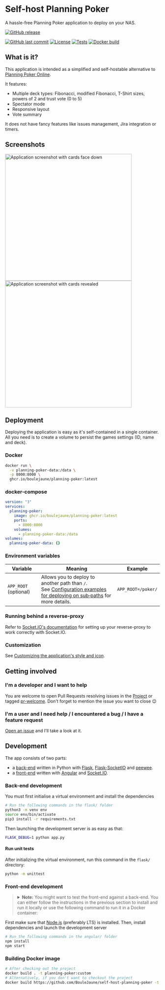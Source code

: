 # Self-host Planning Poker

A hassle-free Planning Poker application to deploy on your NAS.

[![GitHub release](https://img.shields.io/github/v/release/boulejaune/self-host-planning-poker?logo=github&logoColor=959DA5)](https://github.com/boulejaune/self-host-planning-poker/pkgs/container/self-host-planning-poker)

[![GitHub last commit](https://img.shields.io/github/last-commit/boulejaune/self-host-planning-poker?logo=github&logoColor=959DA5)](https://github.com/boulejaune/self-host-planning-poker/commits/main)
[![License](https://img.shields.io/github/license/boulejaune/self-host-planning-poker?logo=github&logoColor=959DA5)](https://github.com/boulejaune/self-host-planning-poker/blob/main/LICENSE)
[![Tests](https://github.com/boulejaune/self-host-planning-poker/actions/workflows/tests.yml/badge.svg)](https://github.com/boulejaune/self-host-planning-poker/actions/workflows/tests.yml)
[![Docker build](https://github.com/boulejaune/self-host-planning-poker/actions/workflows/publish.yml/badge.svg)](https://github.com/boulejaune/self-host-planning-poker/actions/workflows/publish.yml)

## What is it?

This application is intended as a simplified and self-hostable alternative to
[Planning Poker Online](https://planningpokeronline.com/).

It features:

  * Multiple deck types: Fibonacci, modified Fibonacci, T-Shirt sizes, powers of 2 and trust vote (0 to 5)
  * Spectator mode
  * Responsive layout
  * Vote summary
 
It does not have fancy features like issues management, Jira integration or timers.

## Screenshots
<a href="https://github.com/boulejaune/self-host-planning-poker/blob/main/assets/screenshot.png"><img alt="Application screenshot with cards face down" src="https://github.com/boulejaune/self-host-planning-poker/blob/main/assets/screenshot.png" width="412px"></a>
<a href="https://github.com/boulejaune/self-host-planning-poker/blob/main/assets/screenshot.png"><img alt="Application screenshot with cards revealed" src="https://github.com/boulejaune/self-host-planning-poker/blob/main/assets/screenshot-revealed.png" width="412px"></a>

## Deployment

Deploying the application is easy as it's self-contained in a single container.
All you need is to create a volume to persist the games settings (ID, name and deck).

### Docker
```bash
docker run \
  -v planning-poker-data:/data \
  -p 8000:8000 \
  ghcr.io/boulejaune/planning-poker:latest
```

### docker-compose
```yml
version: "3"
services:
  planning-poker:
    image: ghcr.io/boulejaune/planning-poker:latest
    ports:
      - 8000:8000
    volumes:
      - planning-poker-data:/data
volumes:
  planning-poker-data: {}
```

### Environment variables

| Variable              | Meaning                                                                                                                                                                                                                                          | Example            |
|-----------------------|--------------------------------------------------------------------------------------------------------------------------------------------------------------------------------------------------------------------------------------------------|--------------------|
| `APP_ROOT` (optional) | Allows you to deploy to another path than `/`.<br>See [Configuration examples for deploying on sub‐paths](https://github.com/axeleroy/self-host-planning-poker/wiki/Configuration-examples-for-deploying-on-sub%E2%80%90paths) for more details. | `APP_ROOT=/poker/` |

### Running behind a reverse-proxy

Refer to [Socket.IO's documentation](https://socket.io/docs/v4/reverse-proxy/)  for setting up your reverse-proxy to work correctly with Socket.IO.

### Customization

See [Customizing the application's style and icon](https://github.com/axeleroy/self-host-planning-poker/wiki/Customizing-the-application's-style-and-icon).

## Getting involved

### I'm a developer and I want to help

You are welcome to open Pull Requests resolving issues in the [Project](https://github.com/users/axeleroy/projects/1/views/1) or 
tagged [pr-welcome](https://github.com/boulejaune/self-host-planning-poker/issues?q=is%3Aissue+is%3Aopen+label%3Apr-welcome).
Don't forget to mention the issue you want to close 😉

### I'm a user and I need help / I encountered a bug / I have a feature request

[Open an issue](https://github.com/BouleJaune/self-host-planning-poker/issues/new) and I'll take a look at it.

## Development

The app consists of two parts:

* a [back-end](flask/) written in Python with [Flask](https://flask.palletsprojects.com/), [Flask-SocketIO](https://flask-socketio.readthedocs.io/en/latest/index.html) and [peewee](http://docs.peewee-orm.com/en/latest/).
* a [front-end](angular/) written with [Angular](https://angular.io) and [Socket.IO](https://socket.io/).

### Back-end development

You must first initialise a virtual environment and install the dependencies

```sh
# Run the following commands in the flask/ folder
python3 -m venv env
source env/bin/activate
pip3 install -r requirements.txt
```

Then launching the development server is as easy as that:
```bash
FLASK_DEBUG=1 python app.py
```

#### Run unit tests

After initializing the virtual environment, run this command in the `flask/` directory:
```sh
python -m unittest
```

### Front-end development

> <details>
> <summary>
> <b>Note:</b> You might want to test the front-end against a back-end. You can either follow the instructions in the
> previous section to install and run it locally or use the following command to run it in a Docker container:
> </summary>
>
> ```bash
> docker run --rm -it \
>   -v $(pwd)/flask:/app \
>   -p 5000:5000 \
>   python:3.11-slim \
>   bash -c "cd /app; pip install -r requirements.txt; FLASK_DEBUG=1 gunicorn --worker-class eventlet -w 1 app:app --bind 0.0.0.0:5000"
> ```
> </details>

First make sure that [Node.js](https://nodejs.org/en/) (preferably LTS) is installed.
Then, install dependencies and launch the development server

```sh
# Run the following commands in the angular/ folder
npm install
npm start
```

### Building Docker image

```sh
# After checking out the project
docker build . -t planning-poker:custom
# Alternatively, if you don't want to checkout the project
docker build https://github.com/BouleJaune/self-host-planning-poker -t boulejaune/planning-poker:custom
```
